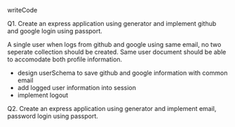 writeCode

Q1. Create an express application using generator and implement github and google login using passport.

A single user when logs from github and google using same email, no two seperate collection should be created. Same user document should be able to accomodate both profile information.

- design userSchema to save github and google information with common email
- add logged user information into session
- implement logout

Q2. Create an express application using generator and implement email, password login using passport.

